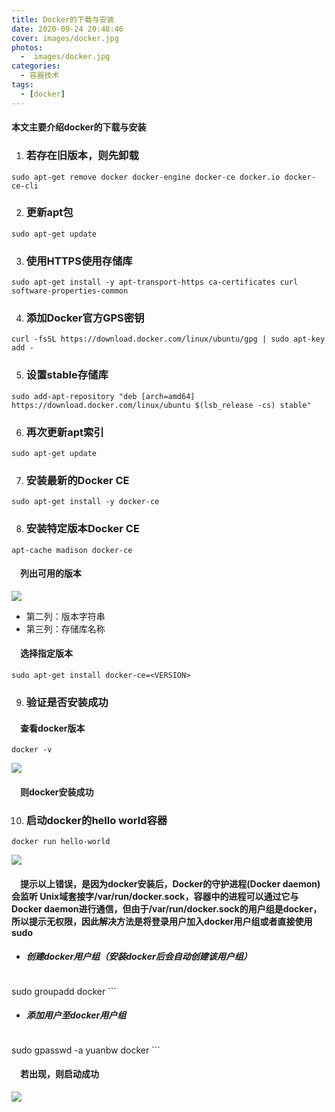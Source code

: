 ```yaml
---
title: Docker的下载与安装
date: 2020-09-24 20:48:46
cover: images/docker.jpg
photos: 
  -  images/docker.jpg
categories: 
  - 容器技术
tags: 
  - [docker]
---
```

#### 本文主要介绍docker的下载与安装

<!--more-->

1. ### 若存在旧版本，则先卸载

```
sudo apt-get remove docker docker-engine docker-ce docker.io docker-ce-cli
```
2.	### 更新apt包

```
sudo apt-get update
```
3.	### 使用HTTPS使用存储库

```
sudo apt-get install -y apt-transport-https ca-certificates curl software-properties-common
```

4.	### 添加Docker官方GPS密钥

```
curl -fsSL https://download.docker.com/linux/ubuntu/gpg | sudo apt-key add -
```

5.	### 设置stable存储库

```
sudo add-apt-repository "deb [arch=amd64] https://download.docker.com/linux/ubuntu $(lsb_release -cs) stable"
```

6.	### 再次更新apt索引

```
sudo apt-get update
```

7.	### 安装最新的Docker CE

```
sudo apt-get install -y docker-ce
```

8.	### 安装特定版本Docker CE

```
apt-cache madison docker-ce
```

#### 　列出可用的版本

![](p1.jpg)

- 第二列：版本字符串
- 第三列：存储库名称

#### 　选择指定版本

```
sudo apt-get install docker-ce=<VERSION>
```

9.	### 验证是否安装成功

#### 　查看docker版本

```
docker -v
```
![](p2.jpg)
#### 　则docker安装成功

10.	### 启动docker的hello world容器

```
docker run hello-world
```
![](p3.jpg)
#### 　提示以上错误，是因为docker安装后，**Docker的守护进程(Docker daemon)** 会监听 **Unix域套接字/var/run/docker.sock**，容器中的进程可以通过它与Docker daemon进行通信，但由于/var/run/docker.sock的用户组是docker，所以提示无权限，因此解决方法是将登录用户加入docker用户组或者直接使用sudo
- ##### 创建docker用户组（安装docker后会自动创建该用户组）
	```
sudo groupadd docker
	```
- ##### 添加用户至docker用户组
	```
sudo gpasswd -a yuanbw docker
	```

#### 　若出现，则启动成功

![](p4.jpg)